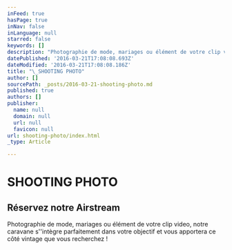 ```yaml
---
inFeed: true
hasPage: true
inNav: false
inLanguage: null
starred: false
keywords: []
description: "Photographie de mode, mariages ou élément de votre clip video, notre caravane s'’intègre parfaitement dans votre objectif et vous apportera ce côté vintage que vous recherchez !"
datePublished: '2016-03-21T17:08:08.693Z'
dateModified: '2016-03-21T17:08:08.186Z'
title: "\_SHOOTING PHOTO"
author: []
sourcePath: _posts/2016-03-21-shooting-photo.md
published: true
authors: []
publisher:
  name: null
  domain: null
  url: null
  favicon: null
url: shooting-photo/index.html
_type: Article

---
```

# SHOOTING PHOTO

## Réservez notre Airstream

Photographie de mode, mariages ou élément de votre clip video, notre caravane s''intègre parfaitement dans votre objectif et vous apportera ce côté vintage que vous recherchez !